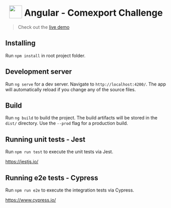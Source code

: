 <h1 align="center">
<img width="40" valign="bottom" src="https://angular.io/assets/images/logos/angular/angular.svg">
  Angular - Comexport Challenge
</h1>

> Check out the [live demo](https://charlinho.github.io/angular-comexport-challenge/)

## Installing

Run `npm install` in root project folder.

## Development server

Run `ng serve` for a dev server. Navigate to `http://localhost:4200/`. The app will automatically reload if you change any of the source files.

## Build

Run `ng build` to build the project. The build artifacts will be stored in the `dist/` directory. Use the `--prod` flag for a production build.

## Running unit tests - Jest

Run `npm run test` to execute the unit tests via Jest.

https://jestjs.io/

## Running e2e tests - Cypress

Run `npm run e2e` to execute the integration tests via Cypress.

https://www.cypress.io/


